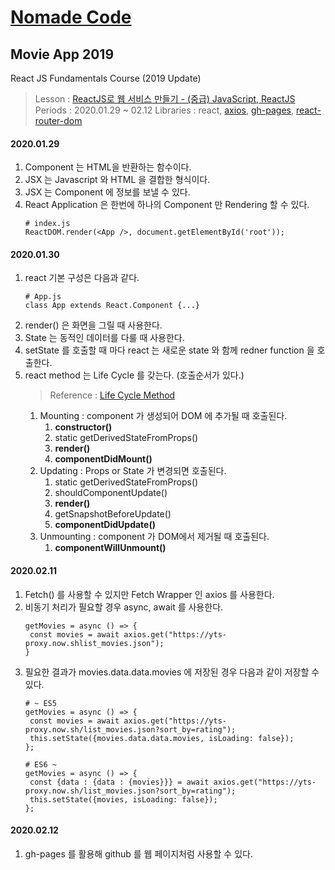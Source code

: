 # [Nomade Code][0]
## Movie App 2019

React JS Fundamentals Course (2019 Update)
> Lesson : [ReactJS로 웹 서비스 만들기 - (중급) JavaScript, ReactJS][1]
> Periods : 2020.01.29 ~ 02.12 
> Libraries : react, [axios][axios], [gh-pages][gh-pages], [react-router-dom][react-router-dom]


#### 2020.01.29 
1. Component 는 HTML을 반환하는 함수이다. 
2. JSX 는 Javascript 와 HTML 을 결합한 형식이다.
3. JSX 는 Component 에 정보를 보낼 수 있다. 
4. React Application 은 한번에 하나의 Component 만 Rendering 할 수 있다. 
   ```
   # index.js
   ReactDOM.render(<App />, document.getElementById('root'));
   ```


#### 2020.01.30
1. react 기본 구성은 다음과 같다. 
   ```
   # App.js
   class App extends React.Component {...}
   ```
2. render() 은 화면을 그릴 때 사용한다. 
3. State 는 동적인 데이터를 다룰 때 사용한다. 
4. setState 를 호출할 때 마다 react 는 새로운 state 와 함께 redner function 을 호출한다. 
5. react method 는 Life Cycle 를 갖는다. (호출순서가 있다.)
   > Reference : [Life Cycle Method][2]
   1. Mounting : component 가 생성되어 DOM 에 추가될 때 호출된다.
      1. **constructor()**
      2. static getDerivedStateFromProps()
      3. **render()**
      4. **componentDidMount()**
   2. Updating : Props or State 가 변경되면 호출된다. 
      1. static getDerivedStateFromProps()
      2. shouldComponentUpdate()
      3. **render()**
      4. getSnapshotBeforeUpdate()
      5. **componentDidUpdate()**
   3. Unmounting : component 가 DOM에서 제거될 때 호출된다. 
      1. **componentWillUnmount()**


#### 2020.02.11
1. Fetch() 를 사용할 수 있지만 Fetch Wrapper 인 axios 를 사용한다. 
2. 비동기 처리가 필요할 경우 async, await 를 사용한다. 
   ```
   getMovies = async () => {
    const movies = await axios.get("https://yts-proxy.now.shlist_movies.json");
   }
   ```
3. 필요한 결과가 movies.data.data.movies 에 저장된 경우 다음과 같이 저장할 수 있다.
   ```
   # ~ ES5 
   getMovies = async () => {
    const movies = await axios.get("https://yts-proxy.now.sh/list_movies.json?sort_by=rating"); 
    this.setState({movies.data.data.movies, isLoading: false});
   };

   # ES6 ~  
   getMovies = async () => {
    const {data : {data : {movies}}} = await axios.get("https://yts-proxy.now.sh/list_movies.json?sort_by=rating");
    this.setState({movies, isLoading: false});
   };
   ```
#### 2020.02.12
1. gh-pages 를 활용해 github 를 웹 페이지처럼 사용할 수 있다. 


[0]:https://academy.nomadcoders.co/courses/category/KR
[1]:https://academy.nomadcoders.co/p/reactjs-fundamentals
[2]:https://ko.reactjs.org/docs/react-component.html#mounting
[axios]:https://www.npmjs.com/package/axios
[gh-pages]:https://www.npmjs.com/package/gh-pages
[react-router-dom]:https://www.npmjs.com/package/react-router-dom